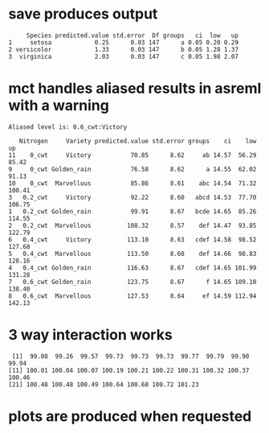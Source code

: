 # save produces output

         Species predicted.value std.error  Df groups   ci  low   up
    1     setosa            0.25      0.03 147      a 0.05 0.20 0.29
    2 versicolor            1.33      0.03 147      b 0.05 1.28 1.37
    3  virginica            2.03      0.03 147      c 0.05 1.98 2.07

# mct handles aliased results in asreml with a warning

    Aliased level is: 0.6_cwt:Victory 
    
       Nitrogen     Variety predicted.value std.error groups    ci    low     up
    11    0_cwt     Victory           70.85      8.62     ab 14.57  56.29  85.42
    9     0_cwt Golden_rain           76.58      8.62      a 14.55  62.02  91.13
    10    0_cwt  Marvellous           85.86      8.61    abc 14.54  71.32 100.41
    3   0.2_cwt     Victory           92.22      8.60   abcd 14.53  77.70 106.75
    1   0.2_cwt Golden_rain           99.91      8.67   bcde 14.65  85.26 114.55
    2   0.2_cwt  Marvellous          108.32      8.57    def 14.47  93.85 122.79
    6   0.4_cwt     Victory          113.10      8.63   cdef 14.58  98.52 127.68
    5   0.4_cwt  Marvellous          113.50      8.68    def 14.66  98.83 128.16
    4   0.4_cwt Golden_rain          116.63      8.67   cdef 14.65 101.99 131.28
    7   0.6_cwt Golden_rain          123.75      8.67      f 14.65 109.10 138.40
    8   0.6_cwt  Marvellous          127.53      8.64     ef 14.59 112.94 142.13

# 3 way interaction works

     [1]  99.08  99.26  99.57  99.73  99.73  99.73  99.77  99.79  99.90  99.94
    [11] 100.01 100.04 100.07 100.19 100.21 100.22 100.31 100.32 100.37 100.46
    [21] 100.48 100.48 100.49 100.64 100.68 100.72 101.23

# plots are produced when requested

    

